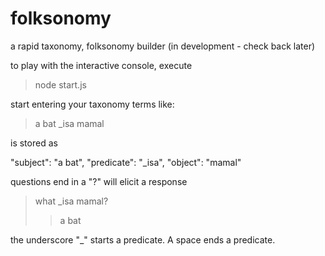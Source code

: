 
# folksonomy

a rapid taxonomy, folksonomy builder
(in development - check back later)

to play with the interactive console, execute
>node start.js

start entering your taxonomy terms
like:
>a bat _isa mamal

is stored as

"subject": "a bat",
"predicate": "_isa",
"object": "mamal"

questions end in a "?" will elicit a response

>what _isa mamal?
>>a bat

the underscore "_" starts a predicate.  A space ends a predicate.
